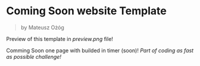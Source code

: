 # Coming Soon website Template
>by Mateusz Ożóg

Preview of this template in *preview.png* file!

Comming Soon one page with builded in timer (soon)!
*Part of coding as fast as possible challenge!*

